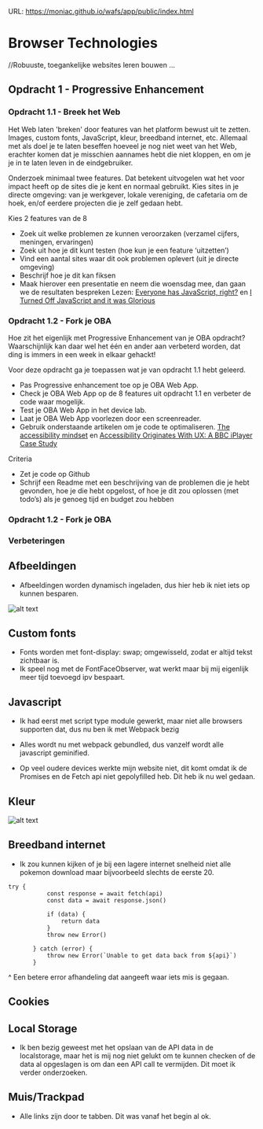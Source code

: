 URL: https://moniac.github.io/wafs/app/public/index.html

# Browser Technologies
//Robuuste, toegankelijke websites leren bouwen … 

## Opdracht 1 - Progressive Enhancement

### Opdracht 1.1 - Breek het Web
Het Web laten 'breken' door features van het platform bewust uit te zetten. Images, custom fonts, JavaScript, kleur, breedband internet, etc. Allemaal met als doel je te laten beseffen hoeveel je nog niet weet van het Web, erachter komen dat je misschien aannames hebt die niet kloppen, en om je je in te laten leven in de eindgebruiker.

Onderzoek minimaal twee features. Dat betekent uitvogelen wat het voor impact heeft op de sites die je kent en normaal gebruikt. Kies sites in je directe omgeving: van je werkgever, lokale vereniging, de cafetaria om de hoek, en/of eerdere projecten die je zelf gedaan hebt.

Kies 2 features van de 8
- Zoek uit welke problemen ze kunnen veroorzaken (verzamel cijfers, meningen, ervaringen)
- Zoek uit hoe je dit kunt testen (hoe kun je een feature ‘uitzetten’)
- Vind een aantal sites waar dit ook problemen oplevert (uit je directe omgeving)
- Beschrijf hoe je dit kan fiksen
- Maak hierover een presentatie en neem die woensdag mee, dan gaan we de resultaten bespreken
Lezen: [Everyone has JavaScript, right?](https://kryogenix.org/code/browser/everyonehasjs.html) en [I Turned Off JavaScript and it was Glorious](https://www.wired.com/2015/11/i-turned-off-javascript-for-a-whole-week-and-it-was-glorious/)


### Opdracht 1.2 - Fork je OBA
Hoe zit het eigenlijk met Progressive Enhancement van je OBA opdracht? Waarschijnlijk kan daar wel het één en ander aan verbeterd worden, dat ding is immers in een week in elkaar gehackt! 

Voor deze opdracht ga je toepassen wat je van opdracht 1.1 hebt geleerd.
- Pas Progressive enhancement toe op je OBA Web App. 
- Check je OBA Web App op de 8 features uit opdracht 1.1 en verbeter de code waar mogelijk.
- Test  je OBA Web App in het device lab.
- Laat je OBA Web App voorlezen door een screenreader. 
- Gebruik onderstaande artikelen om je code te optimaliseren.
[The accessibility mindset](https://24ways.org/2015/the-accessibility-mindset/) en [Accessibility Originates With UX: A BBC iPlayer Case Study](https://www.smashingmagazine.com/2015/02/bbc-iplayer-accessibility-case-study/)

Criteria
- Zet je code op Github
- Schrijf een Readme met een beschrijving van de problemen die je hebt gevonden, hoe je die hebt opgelost, of hoe je dit zou oplossen (met todo’s) als je genoeg tijd en budget zou hebben 

 ### Opdracht 1.2 - Fork je OBA
 
 ### Verbeteringen
 
 ## Afbeeldingen
 
 * Afbeeldingen worden dynamisch ingeladen, dus hier heb ik niet iets op kunnen besparen.
 
  ![alt text](https://i.imgur.com/YtxrPWl.jpg "Logo Title Text 1")
 
 ## Custom fonts
 
 * Fonts worden met font-display: swap; omgewisseld, zodat er altijd tekst zichtbaar is.
 * Ik speel nog met de FontFaceObserver, wat werkt maar bij mij eigenlijk meer tijd toevoegd ipv bespaart.
 
 ## Javascript
 
 * Ik had eerst met script type module gewerkt, maar niet alle browsers supporten dat, dus nu ben ik met Webpack bezig
 * Alles wordt nu met webpack gebundled, dus vanzelf wordt alle javascript geminified.
 
 * Op veel oudere devices werkte mijn website niet, dit komt omdat ik de Promises en de Fetch api niet gepolyfilled heb. Dit heb ik nu wel gedaan.
 
 ## Kleur
 ![alt text](http://i.imgur.com/aMmDATw.jpg "Logo Title Text 1")
 
 ## Breedband internet
 
 * Ik zou kunnen kijken of je bij een lagere internet snelheid niet alle pokemon download maar bijvoorbeeld slechts de eerste 20.
 
 ```
 try {
			const response = await fetch(api)
			const data = await response.json()

			if (data) {
				return data
			}
			throw new Error()

		} catch (error) {
			throw new Error(`Unable to get data back from ${api}`)
		}
 ```
 ^ Een betere error afhandeling dat aangeeft waar iets mis is gegaan.
 
 ## Cookies
 
 ## Local Storage
 
 * Ik ben bezig geweest met het opslaan van de API data in de localstorage, maar het is mij nog niet gelukt om te kunnen checken of de data al opgeslagen is om dan een API call te vermijden. Dit moet ik verder onderzoeken.
 
 ## Muis/Trackpad
 
 * Alle links zijn door te tabben. Dit was vanaf het begin al ok.

